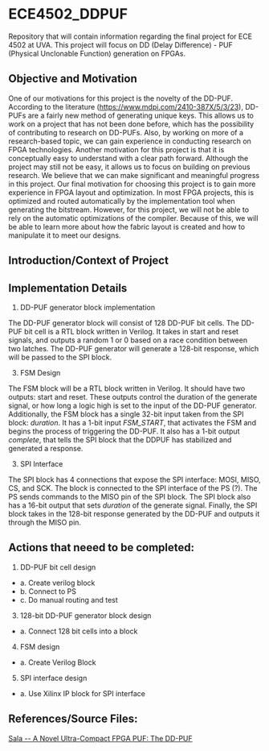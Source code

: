 # ECE4502_DDPUF
Repository that will contain information regarding the final project for ECE 4502 at UVA. This project will focus on DD (Delay Difference) - PUF (Physical Unclonable Function) generation on FPGAs. 

## Objective and Motivation

One of our motivations for this project is the novelty of the DD-PUF. According to the literature (https://www.mdpi.com/2410-387X/5/3/23), DD-PUFs are a fairly new method of generating unique keys. This allows us to work on a project that has not been done before, which has the possibility of contributing to research on DD-PUFs. Also, by working on more of a research-based topic, we can gain experience in conducting research on FPGA technologies. 
Another motivation for this project is that it is conceptually easy to understand with a clear path forward. Although the project may still not be easy, it allows us to focus on building on previous research. We believe that we can make significant and meaningful progress in this project. 
Our final motivation for choosing this project is to gain more experience in FPGA layout and optimization. In most FPGA projects, this is optimized and routed automatically by the implementation tool when generating the bitstream. However, for this project, we will not be able to rely on the automatic optimizations of the compiler. Because of this, we will be able to learn more about how the fabric layout is created and how to manipulate it to meet our designs. 

## Introduction/Context of Project

## Implementation Details
1. DD-PUF generator block implementation

The DD-PUF generator block will consist of 128 DD-PUF bit cells. The DD-PUF bit cell is a RTL block written in Verilog. It takes in start and reset signals, and outputs a random 1 or 0 based on a race condition between two latches.
The DD-PUF generator will generate a 128-bit response, which will be passed to the SPI block. 

3. FSM Design

The FSM block will be a RTL block written in Verilog. It should have two outputs: start and reset. These outputs control the duration of the generate signal, or how long a logic high is set to the input of the DD-PUF generator.
Additionally, the FSM block has a single 32-bit input taken from the SPI block: _duration_. It has a 1-bit input _FSM_START_, that activates the FSM and begins the process of triggering the DD-PUF. It also has a 1-bit output _complete_, that tells the SPI block that the DDPUF has stabilized and generated a response.

3. SPI Interface

The SPI block has 4 connections that expose the SPI interface: MOSI, MISO, CS, and SCK. The block is connected to the SPI interface of the PS (?). The PS sends commands to the MISO pin of the SPI block.
The SPI block also has a 16-bit output that sets _duration_ of the generate signal.
Finally, the SPI block takes in the 128-bit response generated by the DD-PUF and outputs it through the MISO pin. 


## Actions that neeed to be completed:
1. DD-PUF bit cell design
*   a. Create verilog block
*   b. Connect to PS
*   c. Do manual routing and test
3. 128-bit DD-PUF generator block design
*   a. Connect 128 bit cells into a block
4. FSM design
*   a. Create Verilog Block
5. SPI interface design
*   a. Use Xilinx IP block for SPI interface
## References/Source Files: 

[Sala -- A Novel Ultra-Compact FPGA PUF: The DD-PUF](https://www.mdpi.com/2410-387X/5/3/23)
